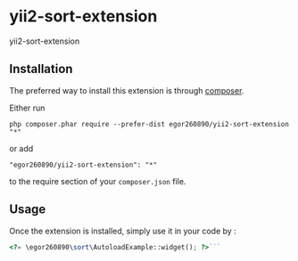 yii2-sort-extension
===================
yii2-sort-extension

Installation
------------

The preferred way to install this extension is through [composer](http://getcomposer.org/download/).

Either run

```
php composer.phar require --prefer-dist egor260890/yii2-sort-extension "*"
```

or add

```
"egor260890/yii2-sort-extension": "*"
```

to the require section of your `composer.json` file.


Usage
-----

Once the extension is installed, simply use it in your code by  :

```php
<?= \egor260890\sort\AutoloadExample::widget(); ?>```